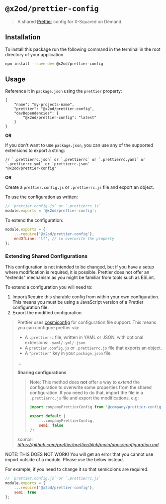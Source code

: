 # `@x2od/prettier-config`

> A shared [Prettier](https://prettier.io) config for X-Squared on Demand.

## Installation

To install this package run the following command in the terminal in the root directory of your application.

```bash
npm install --save-dev @x2od/prettier-config
```

## Usage

Reference it in `package.json` using the `prettier` property:

```jsonc
{
	"name": "my-projects-name",
	"prettier": "@x2od/prettier-config",
	"devDependencies": {
		"@x2od/prettier-config": "latest"
	}
}
```

**OR**

If you don't want to use `package.json`, you can use any of the supported
extensions to export a string:

```jsonc
// `.prettierrc.json` or `.prettierrc` or `.prettierrc.yaml` or `.prettierrc.yml` or `prettierrc.json`
"@x2od/prettier-config"
```

**OR**

Create a `prettier.config.js` or `.prettierrc.js` file and export an object.

To use the configuration as written:

```js
// `prettier.config.js` or `.prettierrc.js`
module.exports = '@x2od/prettier-config';
```

To extend the configuration:

<!-- prettier-ignore -->
```js
module.exports = {
	...require('@x2od/prettier-config'),
	endOfLine: 'lf', // to overwrite the property
};
```

### Extending Shared Configurations

This configuration is not intended to be changed, but if you have a setup where
modification is required, it is possible. Prettier does not offer an "extends"
mechanism as you might be familiar from tools such as ESLint.

To extend a configuration you will need to:

1.  Import/Require this sharable config from within your own configuration. This means you must be using a JavaScript version of a Prettier configuration file.
1.  Export the modified configuration

> Prettier uses [cosmiconfig](https://github.com/davidtheclark/cosmiconfig) for
> configuration file support. This means you can configure prettier via:
>
> - A `.prettierrc` file, written in YAML or JSON, with optional extensions: `.yaml/.yml/.json`.
> - A `prettier.config.js` or `.prettierrc.js` file that exports an object.
> - A `"prettier"` key in your `package.json` file.
>
> ...
>
> **Sharing configurations**
>
> > Note: This method does **not** offer a way to _extend_ the configuration to overwrite some properties from the shared configuration. If you need to do that, import the file in a `.prettierrc.js` file and export the modifications, e.g:
> >
> > ```js
> > import companyPrettierConfig from '@company/prettier-config';
> >
> > export default {
> > 	...companyPrettierConfig,
> > 	semi: false
> > };
> > ```
>
> _source: <https://github.com/prettier/prettier/blob/main/docs/configuration.md>_

NOTE: THIS DOES NOT WORK! You will get an error that you cannot use import outside of a module. Please use the below instead.

For example, if you need to change it so that semicolons are required:

```javascript
// `prettier.config.js` or `.prettierrc.js`
module.exports = {
	...require('@x2od/prettier-config'),
	semi: true
};
```
